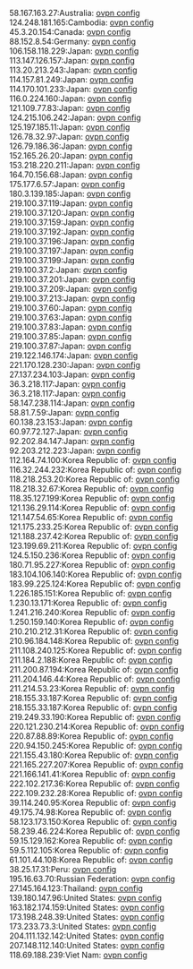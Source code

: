 58.167.163.27:Australia: [ovpn config](vpn/58_167_163_27.ovpn)  
124.248.181.165:Cambodia: [ovpn config](vpn/124_248_181_165.ovpn)  
45.3.20.154:Canada: [ovpn config](vpn/45_3_20_154.ovpn)  
88.152.8.54:Germany: [ovpn config](vpn/88_152_8_54.ovpn)  
106.158.118.229:Japan: [ovpn config](vpn/106_158_118_229.ovpn)  
113.147.126.157:Japan: [ovpn config](vpn/113_147_126_157.ovpn)  
113.20.213.243:Japan: [ovpn config](vpn/113_20_213_243.ovpn)  
114.157.81.249:Japan: [ovpn config](vpn/114_157_81_249.ovpn)  
114.170.101.233:Japan: [ovpn config](vpn/114_170_101_233.ovpn)  
116.0.224.160:Japan: [ovpn config](vpn/116_0_224_160.ovpn)  
121.109.77.83:Japan: [ovpn config](vpn/121_109_77_83.ovpn)  
124.215.106.242:Japan: [ovpn config](vpn/124_215_106_242.ovpn)  
125.197.185.11:Japan: [ovpn config](vpn/125_197_185_11.ovpn)  
126.78.32.97:Japan: [ovpn config](vpn/126_78_32_97.ovpn)  
126.79.186.36:Japan: [ovpn config](vpn/126_79_186_36.ovpn)  
152.165.26.20:Japan: [ovpn config](vpn/152_165_26_20.ovpn)  
153.218.220.211:Japan: [ovpn config](vpn/153_218_220_211.ovpn)  
164.70.156.68:Japan: [ovpn config](vpn/164_70_156_68.ovpn)  
175.177.6.57:Japan: [ovpn config](vpn/175_177_6_57.ovpn)  
180.3.139.185:Japan: [ovpn config](vpn/180_3_139_185.ovpn)  
219.100.37.119:Japan: [ovpn config](vpn/219_100_37_119.ovpn)  
219.100.37.120:Japan: [ovpn config](vpn/219_100_37_120.ovpn)  
219.100.37.159:Japan: [ovpn config](vpn/219_100_37_159.ovpn)  
219.100.37.192:Japan: [ovpn config](vpn/219_100_37_192.ovpn)  
219.100.37.196:Japan: [ovpn config](vpn/219_100_37_196.ovpn)  
219.100.37.197:Japan: [ovpn config](vpn/219_100_37_197.ovpn)  
219.100.37.199:Japan: [ovpn config](vpn/219_100_37_199.ovpn)  
219.100.37.2:Japan: [ovpn config](vpn/219_100_37_2.ovpn)  
219.100.37.201:Japan: [ovpn config](vpn/219_100_37_201.ovpn)  
219.100.37.209:Japan: [ovpn config](vpn/219_100_37_209.ovpn)  
219.100.37.213:Japan: [ovpn config](vpn/219_100_37_213.ovpn)  
219.100.37.60:Japan: [ovpn config](vpn/219_100_37_60.ovpn)  
219.100.37.63:Japan: [ovpn config](vpn/219_100_37_63.ovpn)  
219.100.37.83:Japan: [ovpn config](vpn/219_100_37_83.ovpn)  
219.100.37.85:Japan: [ovpn config](vpn/219_100_37_85.ovpn)  
219.100.37.87:Japan: [ovpn config](vpn/219_100_37_87.ovpn)  
219.122.146.174:Japan: [ovpn config](vpn/219_122_146_174.ovpn)  
221.170.128.230:Japan: [ovpn config](vpn/221_170_128_230.ovpn)  
27.137.234.103:Japan: [ovpn config](vpn/27_137_234_103.ovpn)  
36.3.218.117:Japan: [ovpn config](vpn/36_3_218_117.ovpn)  
36.3.218.117:Japan: [ovpn config](vpn/36_3_218_117.ovpn)  
58.147.238.114:Japan: [ovpn config](vpn/58_147_238_114.ovpn)  
58.81.7.59:Japan: [ovpn config](vpn/58_81_7_59.ovpn)  
60.138.23.153:Japan: [ovpn config](vpn/60_138_23_153.ovpn)  
60.97.72.127:Japan: [ovpn config](vpn/60_97_72_127.ovpn)  
92.202.84.147:Japan: [ovpn config](vpn/92_202_84_147.ovpn)  
92.203.212.223:Japan: [ovpn config](vpn/92_203_212_223.ovpn)  
112.164.74.100:Korea Republic of: [ovpn config](vpn/112_164_74_100.ovpn)  
116.32.244.232:Korea Republic of: [ovpn config](vpn/116_32_244_232.ovpn)  
118.218.253.20:Korea Republic of: [ovpn config](vpn/118_218_253_20.ovpn)  
118.218.32.67:Korea Republic of: [ovpn config](vpn/118_218_32_67.ovpn)  
118.35.127.199:Korea Republic of: [ovpn config](vpn/118_35_127_199.ovpn)  
121.136.29.114:Korea Republic of: [ovpn config](vpn/121_136_29_114.ovpn)  
121.147.54.65:Korea Republic of: [ovpn config](vpn/121_147_54_65.ovpn)  
121.175.233.25:Korea Republic of: [ovpn config](vpn/121_175_233_25.ovpn)  
121.188.237.42:Korea Republic of: [ovpn config](vpn/121_188_237_42.ovpn)  
123.199.69.211:Korea Republic of: [ovpn config](vpn/123_199_69_211.ovpn)  
124.5.150.236:Korea Republic of: [ovpn config](vpn/124_5_150_236.ovpn)  
180.71.95.227:Korea Republic of: [ovpn config](vpn/180_71_95_227.ovpn)  
183.104.106.140:Korea Republic of: [ovpn config](vpn/183_104_106_140.ovpn)  
183.99.225.124:Korea Republic of: [ovpn config](vpn/183_99_225_124.ovpn)  
1.226.185.151:Korea Republic of: [ovpn config](vpn/1_226_185_151.ovpn)  
1.230.13.171:Korea Republic of: [ovpn config](vpn/1_230_13_171.ovpn)  
1.241.216.240:Korea Republic of: [ovpn config](vpn/1_241_216_240.ovpn)  
1.250.159.140:Korea Republic of: [ovpn config](vpn/1_250_159_140.ovpn)  
210.210.212.31:Korea Republic of: [ovpn config](vpn/210_210_212_31.ovpn)  
210.96.184.148:Korea Republic of: [ovpn config](vpn/210_96_184_148.ovpn)  
211.108.240.125:Korea Republic of: [ovpn config](vpn/211_108_240_125.ovpn)  
211.184.2.188:Korea Republic of: [ovpn config](vpn/211_184_2_188.ovpn)  
211.200.87.194:Korea Republic of: [ovpn config](vpn/211_200_87_194.ovpn)  
211.204.146.44:Korea Republic of: [ovpn config](vpn/211_204_146_44.ovpn)  
211.214.53.23:Korea Republic of: [ovpn config](vpn/211_214_53_23.ovpn)  
218.155.33.187:Korea Republic of: [ovpn config](vpn/218_155_33_187.ovpn)  
218.155.33.187:Korea Republic of: [ovpn config](vpn/218_155_33_187.ovpn)  
219.249.33.190:Korea Republic of: [ovpn config](vpn/219_249_33_190.ovpn)  
220.121.230.214:Korea Republic of: [ovpn config](vpn/220_121_230_214.ovpn)  
220.87.88.89:Korea Republic of: [ovpn config](vpn/220_87_88_89.ovpn)  
220.94.150.245:Korea Republic of: [ovpn config](vpn/220_94_150_245.ovpn)  
221.155.43.180:Korea Republic of: [ovpn config](vpn/221_155_43_180.ovpn)  
221.165.227.207:Korea Republic of: [ovpn config](vpn/221_165_227_207.ovpn)  
221.166.141.41:Korea Republic of: [ovpn config](vpn/221_166_141_41.ovpn)  
222.102.217.36:Korea Republic of: [ovpn config](vpn/222_102_217_36.ovpn)  
222.109.232.28:Korea Republic of: [ovpn config](vpn/222_109_232_28.ovpn)  
39.114.240.95:Korea Republic of: [ovpn config](vpn/39_114_240_95.ovpn)  
49.175.74.98:Korea Republic of: [ovpn config](vpn/49_175_74_98.ovpn)  
58.123.173.150:Korea Republic of: [ovpn config](vpn/58_123_173_150.ovpn)  
58.239.46.224:Korea Republic of: [ovpn config](vpn/58_239_46_224.ovpn)  
59.15.129.162:Korea Republic of: [ovpn config](vpn/59_15_129_162.ovpn)  
59.5.112.105:Korea Republic of: [ovpn config](vpn/59_5_112_105.ovpn)  
61.101.44.108:Korea Republic of: [ovpn config](vpn/61_101_44_108.ovpn)  
38.25.17.31:Peru: [ovpn config](vpn/38_25_17_31.ovpn)  
195.16.63.70:Russian Federation: [ovpn config](vpn/195_16_63_70.ovpn)  
27.145.164.123:Thailand: [ovpn config](vpn/27_145_164_123.ovpn)  
139.180.147.96:United States: [ovpn config](vpn/139_180_147_96.ovpn)  
163.182.174.159:United States: [ovpn config](vpn/163_182_174_159.ovpn)  
173.198.248.39:United States: [ovpn config](vpn/173_198_248_39.ovpn)  
173.233.73.3:United States: [ovpn config](vpn/173_233_73_3.ovpn)  
204.111.132.142:United States: [ovpn config](vpn/204_111_132_142.ovpn)  
207.148.112.140:United States: [ovpn config](vpn/207_148_112_140.ovpn)  
118.69.188.239:Viet Nam: [ovpn config](vpn/118_69_188_239.ovpn)  
